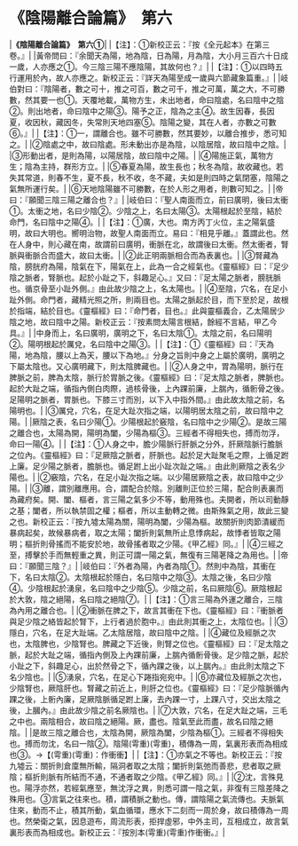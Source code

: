 # 《陰陽離合論篇》　第六

|**《陰陽離合論篇》　第六①**|
|【注】：①新校正云：『按《全元起本》在第三卷。』|
|黃帝問曰：『余聞天為陽，地為陰，日為陽，月為陰，大小月三百六十日成一歲，人亦應之①。今三陰三陽不應陰陽，其故何也？』|
|【注】：①以四時五行運用於內，故人亦應之。新校正云：『詳天為陽至成一歲與六節藏象篇重。』|
|岐伯對曰：『陰陽者，數之可十，推之可百，數之可千，推之可萬，萬之大，不可勝數，然其要一也①。天覆地載，萬物方生，未出地者，命曰陰處，名曰陰中之陰②。則出地者，命曰陰中之陽③。陽予之正，陰為之主④。故生因春，長因夏，收因秋，藏因冬，失常則天地四塞⑤。陰陽之變，其在人者，亦數之可數⑥。』|
|【注】：①一，謂離合也。雖不可勝數，然其要妙，以離合推步，悉可知之。|
|②陰處之中，故曰陰處。形未動出亦是為陰，以陰居陰，故曰陰中之陰。|
|③形動出者，是則為陽，以陽居陰，故曰陰中之陽。|
|④陽施正氣，萬物方生；陰為主持，群形方立。|
|⑤春夏為陽，故生長也；秋冬為陰，故收藏也。若失其常道，則春不生，夏不長，秋不收，冬不藏，夫如是則四時之氣閉塞，陰陽之氣無所運行矣。|
|⑥天地陰陽雖不可勝數，在於人形之用者，則數可知之。|
|帝曰：『願聞三陰三陽之離合也？』|
|岐伯曰：『聖人南面而立，前曰廣明，後曰太衝①。太衝之地，名曰少陰②。少陰之上，名曰太陽③。太陽根起於至陰，結於命門，名曰陰中之陽④。|
|【注】：①廣，大也。南方丙丁火位，主之陽氣盛明，故曰大明也。嚮明治物，故聖人南面而立。易曰：『相見乎離。』蓋謂此也。然在人身中，則心藏在南，故謂前曰廣明，衝脈在北，故謂後曰太衝。然太衝者，腎脈與衝脈合而盛大，故曰太衝。|
|②此正明兩脈相合而為表裏也。|
|③腎藏為陰，膀胱府為陽，陰氣在下，陽氣在上，此為一合之經氣也。《靈樞經》曰：『足少陰之脈者，腎脈也。起於小趾之下，斜趣足心。』又曰：『足太陽之脈者，膀胱脈也。循京骨至小趾外側。』由此故少陰之上，名太陽也。|
|④至陰，穴名，在足小趾外側。命門者，藏精光照之所，則兩目也。太陽之脈起於目，而下至於足，故根於指端，結於目也。《靈樞經》曰：『命門者，目也。』此與靈樞義合，乙太陽居少陰之地，故曰陰中之陽。新校正云：『按素問太陽言根結，餘經不言結，甲乙今具。』|
|中身而上，名曰廣明，廣明之下，名曰太陰①。太陰之前，名曰陽明②。陽明根起於厲兌，名曰陰中之陽③。|
|【注】：①《靈樞經》曰：『天為陽，地為陰，腰以上為天，腰以下為地。』分身之旨則中身之上屬於廣明，廣明之下屬太陰也。又心廣明藏下，則太陰脾藏也。|
|②人身之中，胃為陽明，脈行在脾脈之前，脾為太陰，脈行於胃脈之後。《靈樞經》曰：『足太陰之脈者，脾脈也。起於大趾之端，循指內側白肉際，過核骨後，上內踝前廉，上腨內，循䯒骨之後。足陽明之脈者，胃脈也。下膝三寸而別，以下入中指外間。』由此故太陰之前，名陽明也。|
|③厲兌，穴名，在足大趾次指之端，以陽明居太陰之前，故曰陰中之陽。|
|厥陰之表，名曰少陽①。少陽根起於竅陰，名曰陰中之少陽②。是故三陽之離合也，太陽為開，陽明為闔，少陽為樞③。三經者不得相失也，搏而勿浮，命曰一陽④。|
|【注】：①人身之中，膽少陽脈行肝脈之分外，肝厥陰脈行膽脈之位內。《靈樞經》曰：『足厥陰之脈者，肝脈也。起於足大趾聚毛之際，上循足跗上廉。足少陽之脈者，膽脈也。循足跗上出小趾次趾之端。』由此則厥陰之表名少陽也。|
|②竅陰，穴名，在足小趾次指之端。以少陽居厥陰之表，故曰陰中之少陽。|
|③離，謂別離應用。合，謂配合於陰。別離則正位於三陽，配合則表裏而為藏府矣。開、闔、樞者，言三陽之氣多少不等，動用殊也。夫開者，所以司動靜之基；闔者，所以執禁固之權；樞者，所以主動轉之微。由斯殊氣之用，故此三變之也。新校正云：『按九墟太陽為關，陽明為闔，少陽為樞。故關折則肉節潰緩而暴病起矣，故候暴病者，取之太陽；闔折則氣無所止息悸病起，故悸者皆取之陽明；樞折則骨搖而不能安於地，故骨搖者取之少陽。《甲乙經》同。』|
|④三經之至，搏擊於手而無輕重之異，則正可謂一陽之氣，無復有三陽荖降之為用也。|
|帝曰：『願聞三陰？』|
|岐伯曰：『外者為陽，內者為陰①。然則中為陰，其衝在下，名曰太陰②。太陰根起於隱白，名曰陰中之陰③。太陰之後，名曰少陰④。少陰根起於湧泉，名曰陰中之少陰⑤。少陰之前，名曰厥陰⑥。厥陰根起於大敦，陰之絕陽，名曰陰之絕陰⑦。|
|【注】：①言三陽為外運之離合，三陰為內用之離合也。|
|②衝脈在脾之下，故言其衝在下也。《靈樞經》曰：『衝脈者與足少陰之絡皆起於腎下，上行者過於胞中。』由此則其衝之上，太陰位也。|
|③隱白，穴名，在足大趾端。乙太陰居陰，故曰陰中之陰。|
|④藏位及經脈之次也，太陰脾也，少陰腎也。脾藏之下近後，則腎之位也。《靈樞經》曰：『足太陰之脈，起於大趾之端，循指內側及上內踝前廉，上腨內循䯒骨後。足少陰之脈，起於小趾之下，斜趣足心，出於然骨之下，循內踝之後，以上腨內。』由此則太陰之下名少陰也。|
|⑤湧泉，穴名，在足心下踡指宛宛中。|
|⑥亦藏位及經脈之次也，少陰腎也，厥陰肝也。腎藏之前近上，則肝之位也。《靈樞經》曰：『足少陰脈循內踝之後，上䯒內廉，足厥陰脈循足跗上廉，去內踝一寸，上踝八寸，交出太陰之後，上膕內。』由此故少陰之前名厥陰也。|
|⑦大敦，穴名，在足大趾之端，三毛之中也。兩陰相合，故曰陰之絕陽。厥，盡也。陰氣至此而盡，故名曰陰之絕陰。|
|是故三陰之離合也，太陰為開，厥陰為闔，少陰為樞①。三經者不得相失也。搏而勿沈，名曰一陰②。陰陽(雩重)(雩重)，積傳為一周，氣裏形表而為相成也③。→【(雩重)(雩重)：作衝衝】|
|【注】：①亦氣之不等也。新校正云：『按九墟云：關折則倉廩無所輸，隔洞者取之太陰；闔折則氣弛而善悲，悲者取之厥陰；樞折則脈有所結而不通，不通者取之少陰。《甲乙經》同。』|
|②沈，言殊見也。陽浮亦然，若經氣應至，無沈浮之異，則悉可謂一陰之氣，非復有三陰差降之殊用也。③言氣之往來也。積，謂積脈之動也。傳，謂陰陽之氣流傳也。夫脈氣住來，動而不止，積其所動，氣血循環，應水下二刻而一周於身，故曰積傳為一周也。然榮衛之氣，因息遊布，周流形表，拒捍虛邪，中外主司，互相成立，故言氣裏形表而為相成也。新校正云：『按別本(雩重)(雩重)作衝衝。』|


